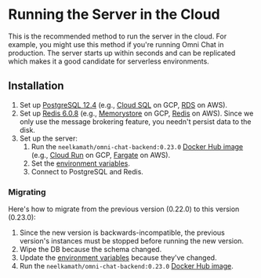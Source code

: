 # Running the Server in the Cloud

This is the recommended method to run the server in the cloud. For example, you might use this method if you're running Omni Chat in production. The server starts up within seconds and can be replicated which makes it a good candidate for serverless environments.

## Installation

1. Set up [PostgreSQL 12.4](https://www.postgresql.org/) (e.g., [Cloud SQL](https://cloud.google.com/sql/docs/postgres/) on GCP, [RDS](https://aws.amazon.com/rds/postgresql/) on AWS).
1. Set up [Redis 6.0.8](https://redis.io) (e.g., [Memorystore](https://cloud.google.com/memorystore/) on GCP, [Redis](https://aws.amazon.com/redis/) on AWS). Since we only use the message brokering feature, you needn't persist data to the disk.
1. Set up the server:
   1. Run the `neelkamath/omni-chat-backend:0.23.0` [Docker Hub image](https://hub.docker.com/repository/docker/neelkamath/omni-chat-backend) (e.g., [Cloud Run](https://cloud.google.com/run/) on GCP, [Fargate](https://aws.amazon.com/fargate/?whats-new-cards.sort-by=item.additionalFields.postDateTime&whats-new-cards.sort-order=desc&fargate-blogs.sort-by=item.additionalFields.createdDate&fargate-blogs.sort-order=desc) on AWS).
   1. Set the [environment variables](env.md).
   1. Connect to PostgreSQL and Redis.

### Migrating

Here's how to migrate from the previous version (0.22.0) to this version (0.23.0):

1. Since the new version is backwards-incompatible, the previous version's instances must be stopped before running the new version.
1. Wipe the DB because the schema changed.
1. Update the [environment variables](env.md) because they've changed.
1. Run the `neelkamath/omni-chat-backend:0.23.0` [Docker Hub image](https://hub.docker.com/repository/docker/neelkamath/omni-chat-backend).
